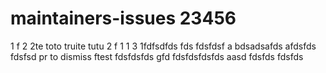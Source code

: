 # maintainers-issues 23456
1
f
2
2te
toto truite tutu
2
f
1
1
3
1fdfsdfds
fds
fdsfdsf
a
bdsadsafds
afdsfds
fdsfsd
pr to dismiss
ftest
fdsfdsfds
gfd
fdsfdsfdsfds
aasd
fdsfds
fdsfds
